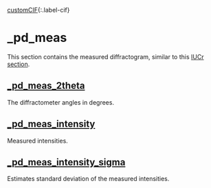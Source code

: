 [0]: #
[1]: https://www.iucr.org/resources/cif/dictionaries/browse/cif_core
[2]: https://www.iucr.org/resources/cif/dictionaries/browse/cif_pd

[customCIF][0]{:.label-cif}

# _pd_meas

This section contains the measured diffractogram, similar to this [IUCr section](https://www.iucr.org/resources/cif/dictionaries/browse/cif_pd).

## [\_pd_meas_2theta](#)

The diffractometer angles in degrees.

## [\_pd_meas_intensity](#)

Measured intensities.

## [\_pd_meas_intensity_sigma](#)

Estimates standard deviation of the measured intensities.
